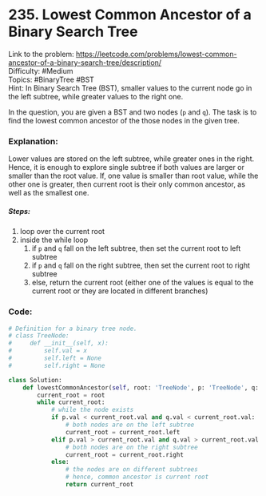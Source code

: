 # 235. Lowest Common Ancestor of a Binary Search Tree

Link to the problem: https://leetcode.com/problems/lowest-common-ancestor-of-a-binary-search-tree/description/  
Difficulty: #Medium  
Topics: #BinaryTree #BST  
Hint: In Binary Search Tree (BST), smaller values to the current node go in the left subtree, while greater values to the right one.

In the question, you are given a BST and two nodes (`p` and `q`). The task is to find the lowest common ancestor of the those nodes in the given tree.

### Explanation:

Lower values are stored on the left subtree, while greater ones in the right. Hence, it is enough to explore single subtree if both values are larger or smaller than the root value. If, one value is smaller than root value, while the other one is greater, then current root is their only common ancestor, as well as the smallest one.

##### Steps:

1. loop over the current root
2. inside the while loop
   1. if `p` and `q` fall on the left subtree, then set the current root to left subtree
   2. if `p` and `q` fall on the right subtree, then set the current root to right subtree
   3. else, return the current root (either one of the values is equal to the current root or they are located in different branches)

### Code:

```python
# Definition for a binary tree node.
# class TreeNode:
#     def __init__(self, x):
#         self.val = x
#         self.left = None
#         self.right = None

class Solution:
    def lowestCommonAncestor(self, root: 'TreeNode', p: 'TreeNode', q: 'TreeNode') -> 'TreeNode':
        current_root = root
        while current_root:
            # while the node exists
            if p.val < current_root.val and q.val < current_root.val:
                # both nodes are on the left subtree
                current_root = current_root.left
            elif p.val > current_root.val and q.val > current_root.val:
                # both nodes are on the right subtree
                current_root = current_root.right
            else:
                # the nodes are on different subtrees
                # hence, common ancestor is current root
                return current_root
```
